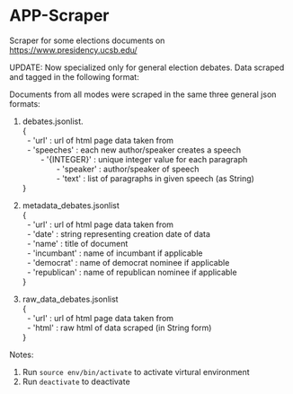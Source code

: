 # APP-Scraper

Scraper for some elections documents on https://www.presidency.ucsb.edu/

UPDATE: Now specialized only for general election debates. Data scraped and 
tagged in the following format:

Documents from all modes were scraped in the same three general json formats:  

1. debates.jsonlist.  
  {   
   &nbsp;  - 'url' : url of html page data taken from  
   &nbsp;  - 'speeches' : each new author/speaker creates a speech   
   &emsp;&emsp;  - '{INTEGER}' : unique integer value for each paragraph    
   &emsp;&emsp;&emsp;&emsp;          - 'speaker' : author/speaker of speech    
   &emsp;&emsp;&emsp;&emsp;          - 'text' : list of paragraphs in given speech (as String)  
  }   
 
 2. metadata_debates.jsonlist   
  {   
   &nbsp;   - 'url' : url of html page data taken from   
   &nbsp;   - 'date' : string representing creation date of data   
   &nbsp;   - 'name' : title of document   
   &nbsp;   - 'incumbant' : name of incumbant if applicable  
   &nbsp;   - 'democrat' : name of democrat nominee if applicable   
   &nbsp;   - 'republican' : name of republican nominee if applicable   
  }   
 
 3. raw_data_debates.jsonlist   
  {  
  &nbsp;   - 'url' : url of html page data taken from  
  &nbsp;    - 'html' : raw html of data scraped (in String form)  
  }  

Notes:
1. Run `source env/bin/activate` to activate virtural environment
2. Run `deactivate` to deactivate
  
